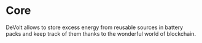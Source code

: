 # Core
DeVolt allows to store excess energy from reusable sources in battery packs and keep track of them thanks to the wonderful world of blockchain.
